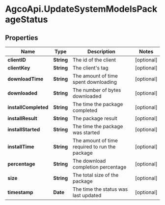 # AgcoApi.UpdateSystemModelsPackageStatus

## Properties

Name | Type | Description | Notes
------------ | ------------- | ------------- | -------------
**clientID** | **String** | The id of the client | [optional] 
**clientKey** | **String** | The client&#39;s tag | [optional] 
**downloadTime** | **String** | The amount of time spent downloading | [optional] 
**downloaded** | **String** | The number of bytes downloaded | [optional] 
**installCompleted** | **String** | The time the package completed | [optional] 
**installResult** | **String** | The package result | [optional] 
**installStarted** | **String** | The time the package was started | [optional] 
**installTime** | **String** | The amount of time required to run the package | [optional] 
**percentage** | **String** | The download completion percentage | [optional] 
**size** | **String** | The total size of the package | [optional] 
**timestamp** | **Date** | The time the status was last updated | [optional] 


